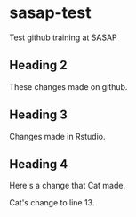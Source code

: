 # sasap-test
Test github training at SASAP

## Heading 2
These changes made on github.

## Heading 3
Changes made in Rstudio.

## Heading 4
Here's a change that Cat made.

Cat's change to line 13. 